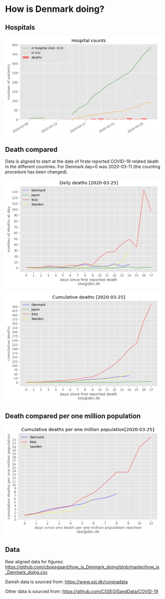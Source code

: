 # How is Denmark doing?

## Hospitals

![Hospital counts](how_is_Denmark_doing_hospital.png)

## Death compared

Data is aligned to start at the date of firste reported COVID-19 related death in the different countries. For Denmark day=0 was 2020-03-11 (the counting procedure has been changed).

![Daily death counts](how_is_Denmark_doing_daily.png)

![Cumulative death counts](how_is_Denmark_doing_cumulative.png)

## Death compared per one million population

![Cumulative death counts](how_is_Denmark_doing_cumulative_pop.png)

## Data

Raw aligned data for figures: https://github.com/cboesgaard/how_is_Denmark_doing/blob/master/how_is_Denmark_doing.csv

Danish data is sourced from: https://www.sst.dk/coronadata

Other data is sourced from: https://github.com/CSSEGISandData/COVID-19




